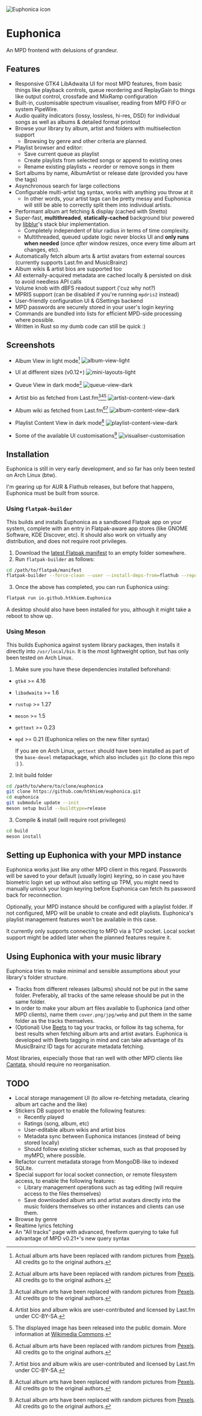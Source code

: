 ![Euphonica icon](data/icons/hicolor/scalable/apps/io.github.htkhiem.Euphonica.svg)
# Euphonica

An MPD frontend with delusions of grandeur. 

## Features
- Responsive GTK4 LibAdwaita UI for most MPD features, from basic things like playback controls, queue reordering and ReplayGain to things like output control, crossfade and MixRamp configuration
- Built-in, customisable spectrum visualiser, reading from MPD FIFO or system PipeWire.
- Audio quality indicators (lossy, lossless, hi-res, DSD) for individual songs as well as albums & detailed format printout
- Browse your library by album, artist and folders with multiselection support
  - Browsing by genre and other criteria are planned.
- Playlist browser and editor:
  - Save current queue as playlist
  - Create playlists from selected songs or append to existing ones
  - Rename existing playlists + reorder or remove songs in them
- Sort albums by name, AlbumArtist or release date (provided you have the tags)
- Asynchronous search for large collections
- Configurable multi-artist tag syntax, works with anything you throw at it
  - In other words, your artist tags can be pretty messy and Euphonica will still be able to correctly split them into individual artists.
- Performant album art fetching & display (cached with Stretto)
- Super-fast, **multithreaded**, **statically-cached** background blur powered by [libblur](https://github.com/awxkee/libblur)'s stack blur implementation.
  - Completely independent of blur radius in terms of time complexity.
  - Multithreaded, queued update logic never blocks UI and **only runs when needed** (once _after_ window resizes, once every time album art changes, etc).
- Automatically fetch album arts & artist avatars from external sources (currently supports Last.fm and MusicBrainz)
- Album wikis & artist bios are supported too
- All externally-acquired metadata are cached locally & persisted on disk to avoid needless API calls
- Volume knob with dBFS readout support ('cuz why not?)
- MPRIS support (can be disabled if you're running `mpdris2` instead)
- User-friendly configuration UI & GSettings backend
- MPD passwords are securely stored in your user's login keyring
- Commands are bundled into lists for efficient MPD-side processing where possible.
- Written in Rust so my dumb code can still be quick :)

## Screenshots

- Album View in light mode[^1]
  ![album-view-light](https://github.com/user-attachments/assets/302b0e37-ff4a-4151-b688-6d6b5e1dcb60)

- UI at different sizes (v0.12+)
![mini-layouts-light](https://github.com/user-attachments/assets/af7b2cb0-7f85-42ce-ac16-14a3c0cf2153)

- Queue View in dark mode[^1]
  ![queue-view-dark](https://github.com/user-attachments/assets/0ed85f77-48dc-4dc6-9e43-850e731bcaaa)

- Artist bio as fetched from Last.fm[^1][^2][^3]
  ![artist-content-view-dark](https://github.com/user-attachments/assets/659c0ca3-08f6-44f5-9840-26060057fad7)

- Album wiki as fetched from Last.fm[^1][^2]
  ![album-content-view-dark](https://github.com/user-attachments/assets/2665a48a-e81c-43ff-b3c1-76a6d7443f5e)
  
- Playlist Content View in dark mode[^1]
  ![playlist-content-view-dark](https://github.com/user-attachments/assets/42c3b9c5-a4fe-4e70-9765-5326c75d6c5b)

  
- Some of the available UI customisations[^1]
![visualiser-customisation](https://github.com/user-attachments/assets/e21d0a36-6dba-4fea-84a2-0fdb0810bff5)

[^1]: Actual album arts have been replaced with random pictures from [Pexels](https://www.pexels.com/). All credits go to the original authors.
[^2]: Artist bios and album wikis are user-contributed and licensed by Last.fm under CC-BY-SA.
[^3]: The displayed image has been released into the public domain. More information at [Wikimedia Commons](https://commons.wikimedia.org/wiki/File:Johann_Sebastian_Bach.jpg).

## Installation

Euphonica is still in very early development, and so far has only been tested on Arch Linux (btw).

I'm gearing up for AUR & Flathub releases, but before that happens, Euphonica must be built from source.

### Using `flatpak-builder`

This builds and installs Euphonica as a sandboxed Flatpak app on your system, complete with an entry in 
Flatpak-aware app stores (like GNOME Software, KDE Discover, etc). It should also work on virtually any 
distribution, and does not require root privileges.

1. Download the [latest Flatpak manifest](https://github.com/htkhiem/euphonica/releases/download/v0.12.0-alpha/io.github.htkhiem.Euphonica.json) to an empty folder somewhere.
2. Run `flatpak-builder` as follows:
  ```bash
  cd /path/to/flatpak/manifest
  flatpak-builder --force-clean --user --install-deps-from=flathub --repo=repo --install build-flatpak io.github.htkhiem.Euphonica.json
  ```
3. Once the above has completed, you can run Euphonica using:

  ``` bash
  flatpak run io.github.htkhiem.Euphonica
  ```

A desktop should also have been installed for you, although it might take a reboot to show up.

### Using Meson 

This builds Euphonica against system library packages, then installs it directly into `/usr/local/bin`.
It is the most lightweight option, but has only been tested on Arch Linux.

1. Make sure you have these dependencies installed beforehand:
  - `gtk4` >= 4.16
  - `libadwaita` >= 1.6
  - `rustup` >= 1.27
  - `meson` >= 1.5
  - `gettext` >= 0.23
  - `mpd` >= 0.21 (Euphonica relies on the new filter syntax)
  
    If you are on Arch Linux, `gettext` should have been installed as part of the `base-devel` metapackage, which also includes `git` (to clone this repo :) ).

2. Init build folder
  ```bash
  cd /path/to/where/to/clone/euphonica
  git clone https://github.com/htkhiem/euphonica.git
  cd euphonica
  git submodule update --init
  meson setup build --buildtype=release
  ```

3. Compile & install (will require root privileges)
  ```bash
  cd build
  meson install
  ```

## Setting up Euphonica with your MPD instance

Euphonica works just like any other MPD client in this regard. Passwords will be saved to your default (usually login) keyring, so in case you
have biometric login set up without also setting up TPM, you might need to manually unlock your login keyring before Euphonica can fetch its 
password back for reconnection. 

Optionally, your MPD instance should be configured with a playlist folder. If not configured, MPD will be unable to create and edit playlists.
Euphonica's playlist management features won't be available in this case.

It currently only supports connecting to MPD via a TCP socket. Local socket support might be added later when the planned features require it.

## Using Euphonica with your music library

Euphonica tries to make minimal and sensible assumptions about your library's folder structure. 

- Tracks from different releases (albums) should not be put in the same folder. Preferably, all tracks of the same release should be put in the same folder.
- In order to make your album art files available to Euphonica (and other MPD clients), name them `cover.png/jpg/webp` and put them in the same folder as the tracks themselves.
- (Optional) Use [Beets](https://beets.io/?trk=public_post-text) to tag your tracks, or follow its tag schema, for best results when fetching album arts and artist avatars.
Euphonica is developed with Beets tagging in mind and can take advantage of its MusicBrainz ID tags for accurate metadata fetching.

Most libraries, especially those that ran well with other MPD clients like [Cantata](https://github.com/CDrummond/cantata), should require no reorganisation.

## TODO
- Local storage management UI (to allow re-fetching metadata, clearing album art cache and the like)
- Stickers DB support to enable the following features:
  - Recently played
  - Ratings (song, album, etc)
  - User-editable album wikis and artist bios
  - Metadata sync between Euphonica instances (instead of being stored locally)
  - Should follow existing sticker schemas, such as that proposed by myMPD, where possible.
- Refactor current metadata storage from MongoDB-like to indexed SQLite.
- Special support for local socket connection, or remote filesystem access, to enable the following features:
  - Library management operations such as tag editing (will require access to the files themselves)
  - Save downloaded album arts and artist avatars directly into the music folders themselves so other instances
    and clients can use them.
- Browse by genre
- Realtime lyrics fetching
- An "All tracks" page with advanced, freeform querying to take full advantage of MPD v0.21+'s new query syntax
